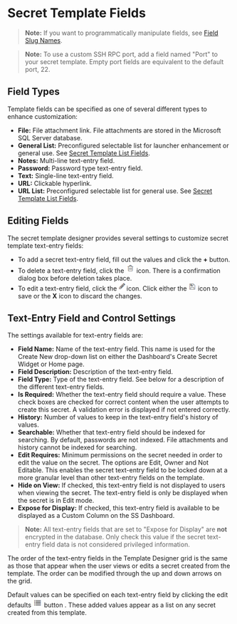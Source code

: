[title]: # "Secret Template Fields"
[tags]: # "template, template fields, template field settings"
[priority]: # "1000"

# Secret Template Fields

> **Note:** If you want to programmatically manipulate fields, see [Field Slug Names](../field-slug-names/index.md).

> **Note:** To use a custom SSH RPC port, add a field named "Port" to your secret template. Empty port fields are equivalent to the default port, 22.

## Field Types

Template fields can be specified as one of several different types to enhance customization:

- **File:** File attachment link. File attachments are stored in the Microsoft SQL Server database.
- **General List:** Preconfigured selectable list for launcher enhancement or general use. See [Secret Template List Fields](../secret-list-fields/index.md).
- **Notes:** Multi-line text-entry field.
- **Password:** Password type text-entry field.
- **Text:** Single-line text-entry field.
- **URL:** Clickable hyperlink.
- **URL List:** Preconfigured selectable list for general use. See [Secret Template List Fields](../secret-list-fields/index.md).

## Editing Fields

The secret template designer provides several settings to customize secret template text-entry fields:

- To add a secret text-entry field, fill out the values and click the **+** button.
- To delete a text-entry field, click the ![1553806254291](images/1553806254291.png) icon. There is a confirmation dialog box before deletion takes place.
- To edit a text-entry field, click the ![1553806315006](images/1553806315006.png)icon. Click either the ![1553806340594](images/1553806340594.png) icon to save or the **X** icon to discard the changes.

## Text-Entry Field and Control Settings

The settings available for text-entry fields are:

- **Field Name:** Name of the text-entry field. This name is used for the Create New drop-down list on either the Dashboard's Create Secret Widget or Home page.
- **Field Description:** Description of the text-entry field.
- **Field Type:** Type of the text-entry field. See below for a description of the different text-entry fields.
- **Is Required:** Whether the text-entry field should require a value. These check boxes are checked for correct content when the user attempts to create this secret. A validation error is displayed if not entered correctly.
- **History:** Number of values to keep in the text-entry field's history of values.
- **Searchable:** Whether that text-entry field should be indexed for searching. By default, passwords are not indexed. File attachments and history cannot be indexed for searching.
- **Edit Requires:** Minimum permissions on the secret needed in order to edit the value on the secret. The options are Edit, Owner and Not Editable. This enables the secret text-entry field to be locked down at a more granular level than other text-entry fields on the template.
- **Hide on View:** If checked, this text-entry field is not displayed to users when viewing the secret. The text-entry field is only be displayed when the secret is in Edit mode.
- **Expose for Display:** If checked, this text-entry field is available to be displayed as a Custom Column on the SS Dashboard.

> **Note:** All text-entry fields that are set to "Expose for Display" are **not** encrypted in the database. Only check this value if the secret text-entry field data is not considered privileged information.

The order of the text-entry fields in the Template Designer grid is the same as those that appear when the user views or edits a secret created from the template. The order can be modified through the up and down arrows on the grid.

Default values can be specified on each text-entry field by clicking the edit defaults ![1553806481985](images/1553806481985.png) button . These added values appear as a list on any secret created from this template.
